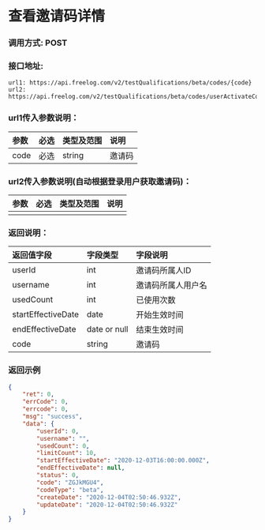 # 查看邀请码详情



### 调用方式: POST



### 接口地址:

```
url1: https://api.freelog.com/v2/testQualifications/beta/codes/{code}
url2: https://api.freelog.com/v2/testQualifications/beta/codes/userActivateCode
```



### url1传入参数说明：

| 参数 | 必选 | 类型及范围 | 说明 |
| :--- | :--- | :--- | :--- |
|code | 必选 | string | 邀请码 |



### url2传入参数说明(自动根据登录用户获取邀请码)：

| 参数 | 必选 | 类型及范围 | 说明 |
| :--- | :--- | :--------- | :--- |
|      |      |            |      |





### 返回说明：

| 返回值字段 | 字段类型 | 字段说明 |
| :--- | :--- | :--- |
| userId | int | 邀请码所属人ID |
| username | int | 邀请码所属人用户名 |
| usedCount | int | 已使用次数 |
| startEffectiveDate | date | 开始生效时间 |
| endEffectiveDate | date or null | 结束生效时间 |
| code | string | 邀请码 |



### 返回示例

```json
{
	"ret": 0,
	"errCode": 0,
	"errcode": 0,
	"msg": "success",
	"data": {
		"userId": 0,
		"username": "",
		"usedCount": 0,
		"limitCount": 10,
		"startEffectiveDate": "2020-12-03T16:00:00.000Z",
		"endEffectiveDate": null,
		"status": 0,
		"code": "ZGJkMGU4",
		"codeType": "beta",
		"createDate": "2020-12-04T02:50:46.932Z",
		"updateDate": "2020-12-04T02:50:46.932Z"
	}
}
```

